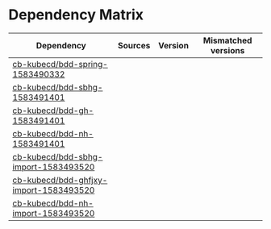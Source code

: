 # Dependency Matrix

Dependency | Sources | Version | Mismatched versions
---------- | ------- | ------- | -------------------
[cb-kubecd/bdd-spring-1583490332](https://github.com/cb-kubecd/bdd-spring-1583490332.git) |  | []() | 
[cb-kubecd/bdd-sbhg-1583491401](https://github.com/cb-kubecd/bdd-sbhg-1583491401.git) |  | []() | 
[cb-kubecd/bdd-gh-1583491401](https://github.com/cb-kubecd/bdd-gh-1583491401.git) |  | []() | 
[cb-kubecd/bdd-nh-1583491401](https://github.com/cb-kubecd/bdd-nh-1583491401.git) |  | []() | 
[cb-kubecd/bdd-sbhg-import-1583493520](https://github.com/cb-kubecd/bdd-sbhg-import-1583493520.git) |  | []() | 
[cb-kubecd/bdd-ghfjxy-import-1583493520](https://github.com/cb-kubecd/bdd-ghfjxy-import-1583493520.git) |  | []() | 
[cb-kubecd/bdd-nh-import-1583493520](https://github.com/cb-kubecd/bdd-nh-import-1583493520.git) |  | []() | 
